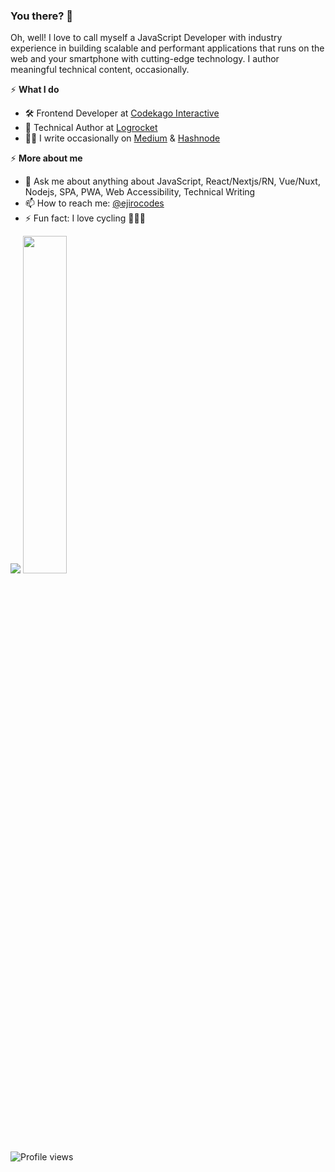 ### You there? 🤷
Oh, well! I love to call myself a JavaScript Developer with industry experience in building scalable and performant applications that runs on the web and your smartphone with cutting-edge technology. I author meaningful technical content, occasionally.

⚡️ **What I do**
- 🛠 Frontend Developer at [Codekago Interactive](https://codekago.com/) 
- 📝 Technical Author at [Logrocket](https://blog.logrocket.com/author/ejiroasiuwhu/) 
- ✍🏾 I write occasionally on [Medium](https://medium.com/@ejirocodes) & [Hashnode](https://ejiro.hashnode.dev/) 

⚡️ **More about me**
 <!--- - 🌱 I’m currently learning React Native -->
- 💬 Ask me about anything about JavaScript, React/Nextjs/RN, Vue/Nuxt, Nodejs, SPA, PWA, Web Accessibility, Technical Writing 
- 📫 How to reach me: [@ejirocodes](https://twitter.com/ejirocodes)
- ⚡ Fun fact: I love cycling 🚴🏾‍♂️

<p>
  <img src="https://github-readme-stats.vercel.app/api?username=ejirocodes&show_icons=true&theme=tokyonight&line_height=52&count_private=true" />
  <img width="37.2%" src="https://github-readme-stats.vercel.app/api/top-langs/?username=ejirocodes&count_private=true&theme=tokyonight&line_height=52">
</p>


![Profile views](https://gpvc.arturio.dev/ejirocodes)

